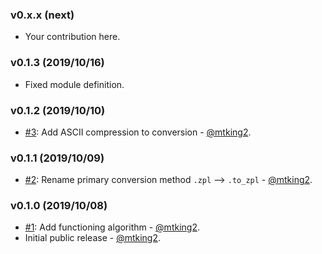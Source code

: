 ### v0.x.x (next)

* Your contribution here.

### v0.1.3 (2019/10/16)

* Fixed module definition.

### v0.1.2 (2019/10/10)

* [#3](https://github.com/mtking2/img2zpl/pull/3): Add ASCII compression to conversion - [@mtking2](https://github.com/mtking2).

### v0.1.1 (2019/10/09)

* [#2](https://github.com/mtking2/img2zpl/pull/2): Rename primary conversion method `.zpl` --> `.to_zpl` - [@mtking2](https://github.com/mtking2).

### v0.1.0 (2019/10/08)
* [#1](https://github.com/mtking2/img2zpl/pull/1): Add functioning algorithm - [@mtking2](https://github.com/mtking2).
* Initial public release - [@mtking2](https://github.com/mtking2).
